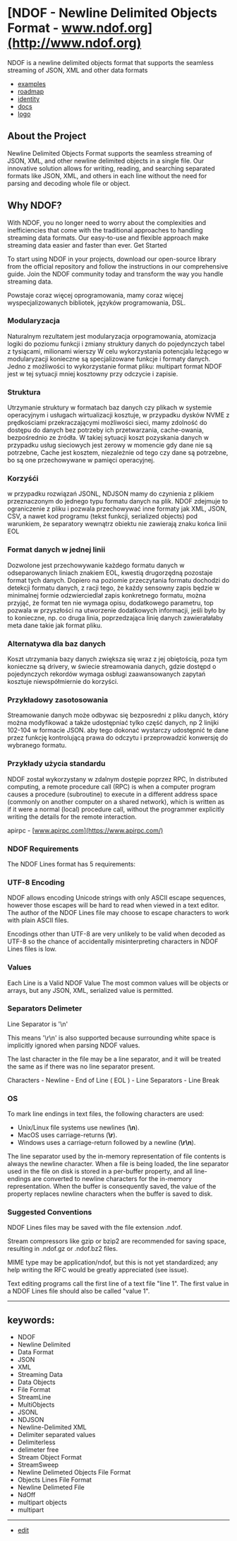 # [NDOF - Newline Delimited Objects Format - www.ndof.org](http://www.ndof.org)

NDOF is a newline delimited objects format that supports the seamless streaming of JSON, XML and other data formats

+ [examples](https://examples.ndof.org/)
+ [roadmap](https://roadmap.ndof.org/)
+ [identity](https://identity.ndof.org/)
+ [docs](https://docs.ndof.org/)
+ [logo](https://logo.ndof.org/)

## About the Project

Newline Delimited Objects Format supports the seamless streaming of JSON, XML, and other newline delimited objects in a single file.
Our innovative solution allows for writing, reading, and searching separated formats like JSON, XML, and others in each line without the need for parsing and decoding whole file or object.


    
## Why NDOF?

With NDOF, you no longer need to worry about the complexities and inefficiencies that come with the traditional approaches to handling streaming data formats. Our easy-to-use and flexible approach make streaming data easier and faster than ever.
Get Started

To start using NDOF in your projects, download our open-source library from the official repository and follow the instructions in our comprehensive guide. Join the NDOF community today and transform the way you handle streaming data.


Powstaje coraz więcej oprogramowania, mamy coraz więcej wyspecjalizowanych bibliotek, języków programowania, DSL.


### Modularyzacja
Naturalnym rezultatem jest modularyzacja orpogramowania, atomizacja logiki do poziomu funkcji i zmiany struktury danych do pojedynczych tabel z tysiącami, milionami wierszy
W celu wykorzystania potencjalu leżącego w modularyzacji konieczne są specjalizowane funkcje i formaty danych. Jedno z możliwości to wykorzystanie format pliku: multipart 
format NDOF jest w tej sytuacji mniej kosztowny przy odczycie i zapisie.

### Struktura
Utrzymanie struktury w formatach baz danych czy plikach w systemie operacyjnym i usługach wirtualizacji kosztuje,
w przypadku dysków NVME z prędkościami przekraczającymi możliwości sieci, mamy zdolność do dostępu do danych bez potrzeby ich przetwarzania, cache-owania, bezpośrednio ze źródła.
W takiej sytuacji koszt pozyskania danych w przypadku usług sieciowych jest zerowy w momencie gdy dane nie są potrzebne, Cache jest kosztem, niezależnie od tego czy dane są potrzebne, bo są one przechowywane w pamięci operacyjnej.

### Korzyśći
w przypadku rozwiązań JSONL, NDJSON mamy do czynienia z plikiem przeznaczonym do jednego typu formatu danych na plik.
NDOF zdejmuje to ograniczenie z pliku i pozwala przechowywać inne formaty jak XML, JSON, CSV, a nawet kod programu (tekst funkcji, serialized objects) pod warunkiem, że separatory wewnątrz obiektu nie zawierają znaku końca linii EOL 

### Format danych w jednej linii
Dozwolone jest przechowywanie każdego formatu danych w odseparowanych liniach znakiem EOL, kwestią drugorzędną pozostaje format tych danych.
Dopiero na poziomie przeczytania formatu dochodzi do detekcji formatu danych, z racji tego, że każdy sensowny zapis będzie w minimalnej formie odzwierciedlał zapis konkretnego formatu, można przyjąć, że format ten nie wymaga opisu, dodatkowego parametru, top pozwala w przyszłości na utworzenie dodatkowych informacji, jeśli było by to konieczne, np. co druga linia, poprzedzająca linię danych zawierałałaby meta dane takie jak format pliku.


### Alternatywa dla baz danych

Koszt utrzymania bazy danych zwiększa się wraz z jej obiętością,
poza tym konieczne są drivery, w świecie streamowania danych, gdzie dostępd o pojedynczych rekordów wymaga osbługi zaawansowanych zapytań kosztuje niewspółmiernie do korzyści.

### Przykładowy zasotosowania

Streamowanie danych może odbywac się bezposredni z pliku danych, który można modyfikować a także udostępniać tylko część danych, np 2 linijki 102-104 w formacie JSON.
aby tego dokonać wystarczy udostępnić te dane przez funkcję kontrolującą prawa do odczytu i przeprowadzić konwersję do wybranego formatu.

### Przykłady użycia standardu

NDOF został wykorzystany w zdalnym dostępie poprzez RPC, In distributed computing, a remote procedure call (RPC) is when a computer program causes a procedure (subroutine) to execute in a different address space (commonly on another computer on a shared network), which is written as if it were a normal (local) procedure call, without the programmer explicitly writing the details for the remote interaction. 

apirpc - [www.apirpc.com](https://www.apirpc.com/)



### NDOF Requirements

The NDOF Lines format has 5 requirements:

### UTF-8 Encoding

NDOF allows encoding Unicode strings with only ASCII escape sequences, however those escapes will be hard to read when viewed in a text editor. 
The author of the NDOF Lines file may choose to escape characters to work with plain ASCII files.

Encodings other than UTF-8 are very unlikely to be valid when decoded as UTF-8 so the chance of accidentally misinterpreting characters in NDOF Lines files is low.


### Values

Each Line is a Valid NDOF Value
The most common values will be objects or arrays, but any JSON, XML, serialized value is permitted.



### Separators Delimeter

Line Separator is '\n'

This means '\r\n' is also supported because surrounding white space is implicitly ignored when parsing NDOF values.

The last character in the file may be a line separator, and it will be treated the same as if there was no line separator present.


Characters - Newline - End of Line ( EOL ) - Line Separators - Line Break

### OS

To mark line endings in text files, the following characters are used:

+ Unix/Linux file systems use newlines (**\n**).
+ MacOS uses carriage-returns (**\r**).
+ Windows uses a carriage-return followed by a newline (**\r\n**).

The line separator used by the in-memory representation of file contents is always the newline character. When a file is being loaded, the line separator used in the file on disk is stored in a per-buffer property, and all line-endings are converted to newline characters for the in-memory representation. When the buffer is consequently saved, the value of the property replaces newline characters when the buffer is saved to disk. 



### Suggested Conventions

NDOF Lines files may be saved with the file extension .ndof.

Stream compressors like gzip or bzip2 are recommended for saving space, resulting in .ndof.gz or .ndof.bz2 files.

MIME type may be application/ndof, but this is not yet standardized; any help writing the RFC would be greatly appreciated (see issue).

Text editing programs call the first line of a text file "line 1". The first value in a NDOF Lines file should also be called "value 1". 




---

## keywords: 

+ NDOF
+ Newline Delimited
+ Data Format
+ JSON
+ XML
+ Streaming Data
+ Data Objects
+ File Format
+ StreamLine
+ MultiObjects
+ JSONL
+ NDJSON
+ Newline-Delimited XML    
+ Delimiter separated values
+ Delimiterless
+ delimeter free
+ Stream Object Format
+ StreamSweep
+ Newline Delimeted Objects File Format
+ Objects Lines File Format
+ Newline Delimeted File
+ NdOff
+ multipart objects
+ multipart

---

+ [edit](https://github.com/ndof-org/www/edit/main/README.md)
  

